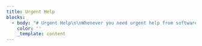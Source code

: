 ```yaml
---
title: Urgent Help
blocks:
  - body: "# Urgent Help\n\nWhenever you need urgent help from software engineers, we are around!\n\nIt happens that owners of software products need help with their codebase, or infrastructure, or deployment tools and need it fast. Our special software emergency care department that consists of senior engineers with various skill sets is ready to jump in and solve the problem.\n\n## When You May Need Our Help\n\n1. The code is developed but is not working according to the specification. Our developer will perform a code review, explain the nature of the inconsistencies to the customer, suggest a solution that takes into account the time constraints, and apply the adjustments.\n2. The code has been developed but not deployed to any server. Our engineer will check the code, pick the right server instance on the right hosting, set up suitable deployment tools, and roll the app out. As a result, you will get full deployment infrastructure as well as changes in the code.\n3. The app is live but is slow or has memory leaks. Our engineer will analyze the code, find the memory leaks, present the scope of work required to make the project faster, and will make it actually faster.\n4. You have a code base or a live project, but the quality is so poor that you just need someone who can take charge and make it fine. We will.\n5. You have a project launch scheduled in a few weeks and it is just not ready! That is terrible. Drop us a line - we will do our best to help you.\n\n## What Projects We Can Handle\n\nIn short, web and mobile applications designed for entertainment or for business. We have a long list of\_[technologies](https://www.krononsoft.com/technologies \"\")\_we work with.\n\n## How You Can Get Our Help\n\nThe actions are very simple.\n\n1. Tell us about the level of urgency in your project via “Contact Us” form.\n2. Our representative will get back to you and schedule a call as soon as possible. We will make sure the suitable engineer will be on that call.\n3. Give us access to your code and the infrastructure.\n4. The engineers will start dealing with the problem right after they have everything they need and have your approval.\n\nLooking forward to hearing from you!\n"
    color: ''
    _template: content
---
```



